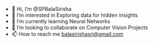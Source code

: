 - 👋 Hi, I’m @SPBalaSirisha
- 👀 I’m interested in Exploring data for hidden insights
- 🌱 I’m currently learning Neural Networks
- 💞️ I’m looking to collaborate on Computer Vision Projects
- 📫 How to reach me balasirishasri@gmail.com

<!---
SPBalaSirisha/SPBalaSirisha is a ✨ special ✨ repository because its `README.md` (this file) appears on your GitHub profile.
You can click the Preview link to take a look at your changes.
--->
